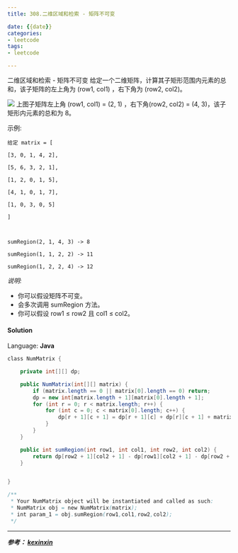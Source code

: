 ```yaml
---
title: 308.二维区域和检索 - 矩阵不可变

date: {{date}}
categories:
- leetcode
tags:
- leetcode

---
```

二维区域和检索 - 矩阵不可变
给定一个二维矩阵，计算其子矩形范围内元素的总和，该子矩阵的左上角为 (row1, col1) ，右下角为 (row2, col2)。

![](https://img2018.cnblogs.com/blog/1521884/201901/1521884-20190107191637653-2128273884.png)
上图子矩阵左上角 (row1, col1) = (2, 1) ，右下角(row2, col2) = (4, 3)，该子矩形内元素的总和为 8。

示例:
```
给定 matrix = [

[3, 0, 1, 4, 2],

[5, 6, 3, 2, 1],

[1, 2, 0, 1, 5],

[4, 1, 0, 1, 7],

[1, 0, 3, 0, 5]

]



sumRegion(2, 1, 4, 3) -> 8

sumRegion(1, 1, 2, 2) -> 11

sumRegion(1, 2, 2, 4) -> 12
```
*说明:*

- 你可以假设矩阵不可变。
- 会多次调用 sumRegion 方法。
- 你可以假设 row1 ≤ row2 且 col1 ≤ col2。


#### Solution


Language: **Java**

```java
​class NumMatrix {

    private int[][] dp;

    public NumMatrix(int[][] matrix) {
        if (matrix.length == 0 || matrix[0].length == 0) return;
        dp = new int[matrix.length + 1][matrix[0].length + 1];
        for (int r = 0; r < matrix.length; r++) {
            for (int c = 0; c < matrix[0].length; c++) {
                dp[r + 1][c + 1] = dp[r + 1][c] + dp[r][c + 1] + matrix[r][c] - dp[r][c];
            }
        }
    }

    public int sumRegion(int row1, int col1, int row2, int col2) {
        return dp[row2 + 1][col2 + 1] - dp[row1][col2 + 1] - dp[row2 + 1][col1] + dp[row1][col1];
    }


}

/**
 * Your NumMatrix object will be instantiated and called as such:
 * NumMatrix obj = new NumMatrix(matrix);
 * int param_1 = obj.sumRegion(row1,col1,row2,col2);
 */
```

---
***参考：
[kexinxin](https://www.cnblogs.com/kexinxin/p/10235126.html)***
